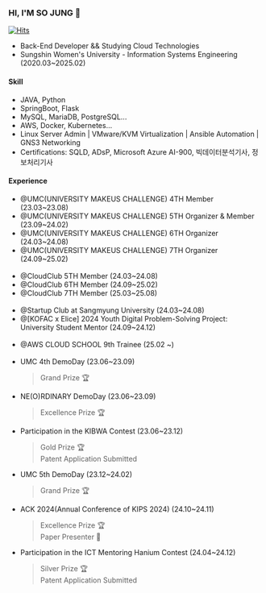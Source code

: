 ### HI, I'M SO JUNG 👋
[![Hits](https://hits.seeyoufarm.com/api/count/incr/badge.svg?url=https%3A%2F%2Fgithub.com%2Fxxoznge&count_bg=%2379C83D&title_bg=%23555555&icon=&icon_color=%23E7E7E7&title=hits&edge_flat=false)](https://hits.seeyoufarm.com)
- Back-End Developer && Studying Cloud Technologies
- Sungshin Women's University - Information Systems Engineering (2020.03~2025.02)

#### Skill
- JAVA, Python
- SpringBoot, Flask
- MySQL, MariaDB, PostgreSQL...
- AWS, Docker, Kubernetes...
- Linux Server Admin | VMware/KVM Virtualization | Ansible Automation | GNS3 Networking
- Certifications: SQLD, ADsP, Microsoft Azure AI-900, 빅데이터분석기사, 정보처리기사

#### Experience
- @UMC(UNIVERSITY MAKEUS CHALLENGE) 4TH Member (23.03~23.08)
- @UMC(UNIVERSITY MAKEUS CHALLENGE) 5TH Organizer & Member (23.09~24.02)
- @UMC(UNIVERSITY MAKEUS CHALLENGE) 6TH Organizer (24.03~24.08)
- @UMC(UNIVERSITY MAKEUS CHALLENGE) 7TH Organizer (24.09~25.02)
<br/><br/>
- @CloudClub 5TH Member (24.03~24.08)
- @CloudClub 6TH Member (24.09~25.02)
- @CloudClub 7TH Member (25.03~25.08)
<br/><br/>
- @Startup Club at Sangmyung University (24.03~24.08)
- @[KOFAC x Elice] 2024 Youth Digital Problem-Solving Project: University Student Mentor (24.09~24.12)
<br/><br/>
- @AWS CLOUD SCHOOL 9th Trainee (25.02 ~)
<br/><br/>
- UMC 4th DemoDay (23.06~23.09)
  > Grand Prize 🏆
- NE(O)RDINARY DemoDay (23.06~23.09)
  > Excellence Prize 🏆
- Participation in the KIBWA Contest (23.06~23.12)
  > Gold Prize 🏆<br/>
  > Patent Application Submitted
- UMC 5th DemoDay (23.12~24.02)
  > Grand Prize 🏆
- ACK 2024(Annual Conference of KIPS 2024) (24.10~24.11)
  > Excellence Prize 🏆<br/>
  > Paper Presenter 📢
- Participation in the ICT Mentoring Hanium Contest (24.04~24.12)
  > Silver Prize 🏆<br/>
  > Patent Application Submitted
